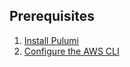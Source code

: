 ## Prerequisites

1.  [Install Pulumi](../install)
1.  [Configure the AWS CLI](../install/aws.html)
